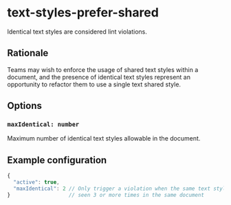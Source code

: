 # text-styles-prefer-shared

Identical text styles are considered lint violations.

## Rationale

Teams may wish to enforce the usage of shared text styles within a document, and the presence of identical text styles represent an opportunity to refactor them to use a single text shared style.

## Options

### `maxIdentical: number`

Maximum number of identical text styles allowable in the document.

## Example configuration

```js
{
  "active": true,
  "maxIdentical": 2 // Only trigger a violation when the same text style is
}                   // seen 3 or more times in the same document
```
